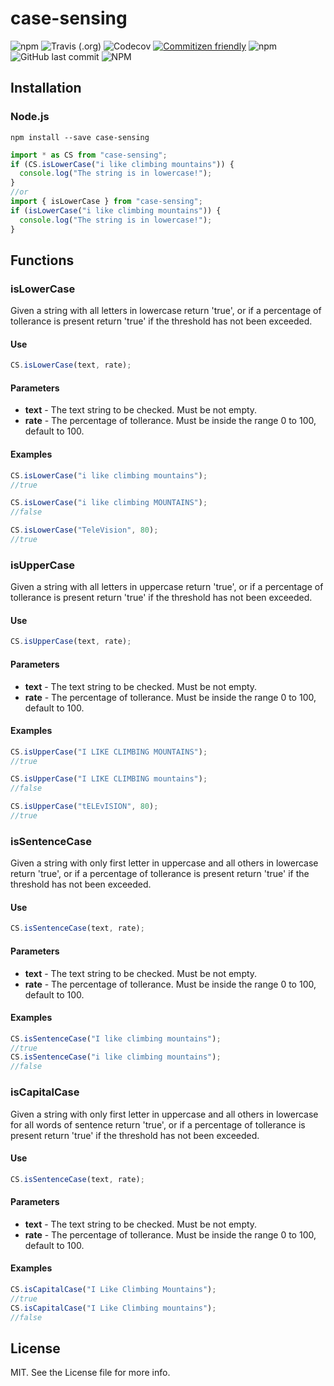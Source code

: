 # case-sensing

![npm](https://img.shields.io/npm/v/case-sensing)
![Travis (.org)](https://img.shields.io/travis/dbaccello/case-sensing)
![Codecov](https://img.shields.io/codecov/c/github/dbaccello/case-sensing)
[![Commitizen friendly](https://img.shields.io/badge/commitizen-friendly-brightgreen.svg)](http://commitizen.github.io/cz-cli/)
![npm](https://img.shields.io/npm/dy/case-sensing)
![GitHub last commit](https://img.shields.io/github/last-commit/dbaccello/case-sensing)
![NPM](https://img.shields.io/npm/l/case-sensing)

## Installation
### Node.js
```
npm install --save case-sensing
```

```javascript
import * as CS from "case-sensing";
if (CS.isLowerCase("i like climbing mountains")) {
  console.log("The string is in lowercase!");
}
//or
import { isLowerCase } from "case-sensing";
if (isLowerCase("i like climbing mountains")) {
  console.log("The string is in lowercase!");
}
```
## Functions

### isLowerCase

Given a string with all letters in lowercase return 'true', or if a percentage of tollerance is present return 'true' if the threshold has not been exceeded.

#### Use
```javascript
CS.isLowerCase(text, rate);
```

#### Parameters
* **text** - The text string to be checked. Must be not empty.
* **rate** - The percentage of tollerance. Must be inside the range 0 to 100, default to 100.

#### Examples
```javascript
CS.isLowerCase("i like climbing mountains");
//true

CS.isLowerCase("i like climbing MOUNTAINS");
//false

CS.isLowerCase("TeleVision", 80);
//true
```

### isUpperCase

Given a string with all letters in uppercase return 'true', or if a percentage of tollerance is present return 'true' if the threshold has not been exceeded.

#### Use
```javascript
CS.isUpperCase(text, rate);
```

#### Parameters
* **text** - The text string to be checked. Must be not empty.
* **rate** - The percentage of tollerance. Must be inside the range 0 to 100, default to 100.

#### Examples
```javascript
CS.isUpperCase("I LIKE CLIMBING MOUNTAINS");
//true

CS.isUpperCase("I LIKE CLIMBING mountains");
//false

CS.isUpperCase("tELEvISION", 80);
//true
```

### isSentenceCase

Given a string with only first letter in uppercase and all others in lowercase return 'true', or if a percentage of tollerance is present return 'true' if the threshold has not been exceeded.

#### Use
```javascript
CS.isSentenceCase(text, rate);
```

#### Parameters
* **text** - The text string to be checked. Must be not empty.
* **rate** - The percentage of tollerance. Must be inside the range 0 to 100, default to 100.

#### Examples
```javascript
CS.isSentenceCase("I like climbing mountains");
//true
CS.isSentenceCase("i like climbing mountains");
//false
```

### isCapitalCase

Given a string with only first letter in uppercase and all others in lowercase for all words of sentence return 'true', or if a percentage of tollerance is present return 'true' if the threshold has not been exceeded.

#### Use
```javascript
CS.isSentenceCase(text, rate);
```

#### Parameters
* **text** - The text string to be checked. Must be not empty.
* **rate** - The percentage of tollerance. Must be inside the range 0 to 100, default to 100.

#### Examples
```javascript
CS.isCapitalCase("I Like Climbing Mountains");
//true
CS.isCapitalCase("I Like Climbing mountains");
//false
```

## License
MIT. See the License file for more info.
